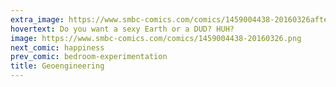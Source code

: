 ```yaml
---
extra_image: https://www.smbc-comics.com/comics/1459004438-20160326after.png
hovertext: Do you want a sexy Earth or a DUD? HUH?
image: https://www.smbc-comics.com/comics/1459004438-20160326.png
next_comic: happiness
prev_comic: bedroom-experimentation
title: Geoengineering
---
```



